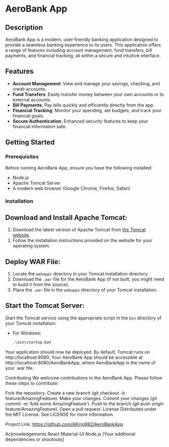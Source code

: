 # AeroBank App

## Description

AeroBank App is a modern, user-friendly banking application designed to provide a seamless banking experience to its users. This application offers a range of features including account management, fund transfers, bill payments, and financial tracking, all within a secure and intuitive interface.

## Features

- **Account Management**: View and manage your savings, checking, and credit accounts.
- **Fund Transfers**: Easily transfer money between your own accounts or to external accounts.
- **Bill Payments**: Pay bills quickly and efficiently directly from the app.
- **Financial Tracking**: Monitor your spending, set budgets, and track your financial goals.
- **Secure Authentication**: Enhanced security features to keep your financial information safe.

## Getting Started

### Prerequisites
Before running AeroBank App, ensure you have the following installed:
- Node.js
- Apache Tomcat Server
- A modern web browser (Google Chrome, Firefox, Safari)
  
### Installation

## Download and Install Apache Tomcat:

1. Download the latest version of Apache Tomcat from [the Tomcat website](https://tomcat.apache.org/download-90.cgi). 
2. Follow the installation instructions provided on the website for your operating system.

## Deploy WAR File:

1. Locate the `webapps` directory in your Tomcat installation directory.
2. Download the `.war` file for the AeroBank App (if not built, you might need to build it from the source).
3. Place the `.war` file in the `webapps` directory of your Tomcat installation.

## Start the Tomcat Server:

Start the Tomcat service using the appropriate script in the `bin` directory of your Tomcat installation:

- For Windows:
  ```sh
  .\bin\startup.bat

Your application should now be deployed. By default, Tomcat runs on http://localhost:8080. Your AeroBank App should be accessible at http://localhost:8080/AeroBankApp, where AeroBankApp is the name of your .war file.

Contributing
We welcome contributions to the AeroBank App. Please follow these steps to contribute:

Fork the repository.
Create a new branch (git checkout -b feature/AmazingFeature).
Make your changes.
Commit your changes (git commit -m 'Add some AmazingFeature').
Push to the branch (git push origin feature/AmazingFeature).
Open a pull request.
License
Distributed under the MIT License. See LICENSE for more information.


Project Link: https://github.com/AKing982/AeroBankApp

Acknowledgements
React
Material-UI
Node.js
[Your additional dependencies or shoutouts]
